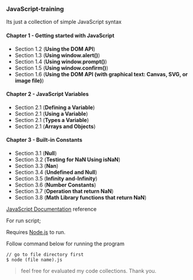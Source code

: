 ### JavaScript-training

Its just a collection of simple JavaScript syntax

#### Chapter 1 - Getting started with JavaScript
- Section 1.2 (**Using the DOM API**)
- Section 1.3 (**Using window.alert()**)
- Section 1.4 (**Using window.prompt()**)
- Section 1.5 (**Using window.confirm()**)
- Section 1.6 (**Using the DOM API (with graphical text: Canvas, SVG, or image file)**)

#### Chapter 2 - JavaScript Variables
- Section 2.1 (**Defining a Variable**)
- Section 2.1 (**Using a Variable**)
- Section 2.1 (**Types a Variable**)
- Section 2.1 (**Arrays and Objects**)

#### Chapter 3 - Built-in Constants
- Section 3.1 (**Null**)
- Section 3.2 (**Testing for NaN Using isNaN**)
- Section 3.3 (**Nan**)
- Section 3.4 (**Undefined and Null**)
- Section 3.5 (**Infinity and-Infinity**)
- Section 3.6 (**Number Constants**)
- Section 3.7 (**Operation that return NaN**)
- Section 3.8 (**Math Library functions that return NaN**)

[JavaScript Documentation](https://goalkicker.com/JavaScriptBook/) reference

For run script;

Requires [Node.js](https://nodejs.org/en/) to run.

Follow command below for running the program
```shell script
// go to file directory first
$ node (file name).js
```

> feel free for evaluated my code collections. Thank you.